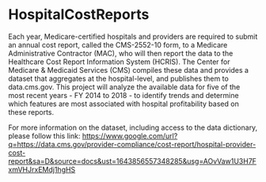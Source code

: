# HospitalCostReports

Each year, Medicare-certified hospitals and providers are required to submit an annual cost report, called the CMS-2552-10 form, to a Medicare Administrative Contractor (MAC), who will then report the data to the Healthcare Cost Report Information System (HCRIS). The Center for Medicare & Medicaid Services (CMS) compiles these data and provides a dataset that aggregates at the hospital-level, and publishes them to data.cms.gov. This project will analyze the available data for five of the most recent years - FY 2014 to 2018 - to identify trends and determine which features are most associated with hospital profitability based on these reports.

For more information on the dataset, including access to the data dictionary, please follow this link: https://www.google.com/url?q=https://data.cms.gov/provider-compliance/cost-report/hospital-provider-cost-report&sa=D&source=docs&ust=1643856557348285&usg=AOvVaw1U3H7FxmVHJrxEMdj1hgHS
